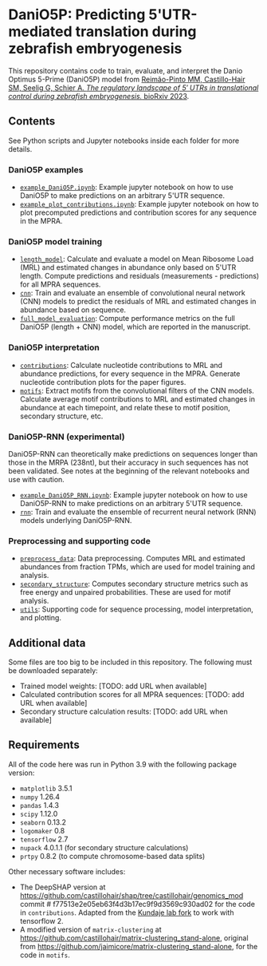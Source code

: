 # DaniO5P: Predicting 5'UTR-mediated translation during zebrafish embryogenesis

This repository contains code to train, evaluate, and interpret the Danio Optimus 5-Prime (DaniO5P) model from [Reimão-Pinto MM, Castillo-Hair SM, Seelig G, Schier A. *The regulatory landscape of 5′ UTRs in translational control during zebrafish embryogenesis.* bioRxiv 2023](https://www.biorxiv.org/content/10.1101/2023.11.23.568470v1).

## Contents
See Python scripts and Jupyter notebooks inside each folder for more details.

### DaniO5P examples
- [`example_DaniO5P.ipynb`](example_DaniO5P.ipynb): Example jupyter notebook on how to use DaniO5P to make predictions on an arbitrary 5'UTR sequence.
- [`example_plot_contributions.ipynb`](example_plot_contributions.ipynb): Example jupyter notebook on how to plot precomputed predictions and contribution scores for any sequence in the MPRA.

### DaniO5P model training
- [`length_model`](length_model): Calculate and evaluate a model on Mean Ribosome Load (MRL) and estimated changes in abundance only based on 5'UTR length. Compute predictions and residuals (measurements - predictions) for all MPRA sequences.
- [`cnn`](cnn): Train and evaluate an ensemble of convolutional neural network (CNN) models to predict the residuals of MRL and estimated changes in abundance based on sequence.
- [`full_model_evaluation`](full_model_evaluation): Compute performance metrics on the full DaniO5P (length + CNN) model, which are reported in the manuscript.

### DaniO5P interpretation
- [`contributions`](contributions): Calculate nucleotide contributions to MRL and abundance predictions, for every sequence in the MPRA. Generate nucleotide contribution plots for the paper figures.
- [`motifs`](motifs): Extract motifs from the convolutional filters of the CNN models. Calculate average motif contributions to MRL and estimated changes in abundance at each timepoint, and relate these to motif position, secondary structure, etc.

### DaniO5P-RNN (experimental)
DaniO5P-RNN can theoretically make predictions on sequences longer than those in the MRPA (238nt), but their accuracy in such sequences has not been validated. See notes at the beginning of the relevant notebooks and use with caution.
- [`example_DaniO5P_RNN.ipynb`](example_DaniO5P_RNN.ipynb): Example jupyter notebook on how to use DaniO5P-RNN to make predictions on an arbitrary 5'UTR sequence.
- [`rnn`](rnn): Train and evaluate the ensemble of recurrent neural network (RNN) models underlying DaniO5P-RNN.

### Preprocessing and supporting code
- [`preprocess_data`](preprocess_data): Data preprocessing. Computes MRL and estimated abundances from fraction TPMs, which are used for model training and analysis.
- [`secondary_structure`](secondary_structure): Computes secondary structure metrics such as free energy and unpaired probabilities. These are used for motif analysis.
- [`utils`](utils): Supporting code for sequence processing, model interpretation, and plotting.

## Additional data

Some files are too big to be included in this repository. The following must be downloaded separately:

- Trained model weights: [TODO: add URL when available]
- Calculated contribution scores for all MPRA sequences: [TODO: add URL when available]
- Secondary structure calculation results: [TODO: add URL when available]

## Requirements
All of the code here was run in Python 3.9 with the following package version:
- `matplotlib` 3.5.1
- `numpy` 1.26.4
- `pandas` 1.4.3
- `scipy` 1.12.0
- `seaborn` 0.13.2
- `logomaker` 0.8
- `tensorflow` 2.7
- `nupack` 4.0.1.1 (for secondary structure calculations)
- `prtpy` 0.8.2 (to compute chromosome-based data splits)

Other necessary software includes:
- The DeepSHAP version at https://github.com/castillohair/shap/tree/castillohair/genomics_mod commit # f77513e2e05eb63f4d3b17ec9f9d3569c930ad02 for the code in `contributions`. Adapted from the [Kundaje lab fork](https://github.com/kundajelab/shap) to work with tensorflow 2.
- A modified version of `matrix-clustering` at https://github.com/castillohair/matrix-clustering_stand-alone, original from https://github.com/jaimicore/matrix-clustering_stand-alone, for the code in `motifs`.

